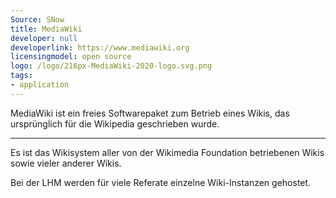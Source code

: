 ```yaml
---
Source: SNow
title: MediaWiki
developer: null
developerlink: https://www.mediawiki.org
licensingmodel: open source
logo: /logo/216px-MediaWiki-2020-logo.svg.png
tags:
- application
---
```

MediaWiki ist ein freies Softwarepaket zum Betrieb eines Wikis, das ursprünglich für die Wikipedia geschrieben wurde.

---

Es ist das Wikisystem aller von der Wikimedia Foundation betriebenen Wikis sowie vieler anderer Wikis.

Bei der LHM werden für viele Referate einzelne Wiki-Instanzen gehostet. 
